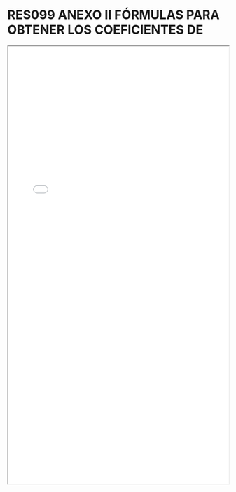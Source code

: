 
# RES099 ANEXO II FÓRMULAS PARA OBTENER LOS COEFICIENTES DE

<iframe src="../RES099 ANEXO II FÓRMULAS PARA OBTENER LOS COEFICIENTES DE.pdf" width="100%" height="1000px"></iframe>

